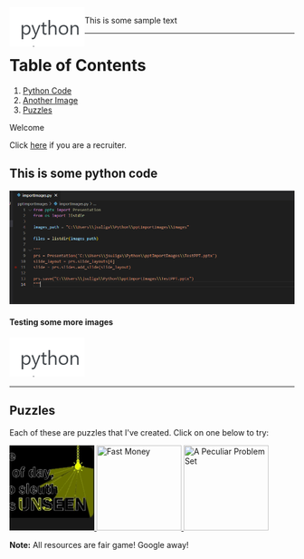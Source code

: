 

<img src="/images/python.jpg" title="This is a photo of me" style="float: left;">

This is some sample text

-----


# Table of Contents
1. [Python Code](#this-is-some-python-code)
2. [Another Image](#testing-some-more-images)
3. [Puzzles](#puzzles)

Welcome

Click [here](/recruiterlanding.md) if you are a recruiter.

## This is some python code

![Python is cool](/images/code.png)


#### Testing some more images

![PYTHON](/images/python.jpg)

-----

## Puzzles

Each of these are puzzles that I've created. Click on one below to try:

<p>
  <a href="/Puzzles/Spotlight">
    <img src="/images/Spotlight/SpotlightThumbnail.jpg" title="Spotlight" style="width:150px;height:150px;">
  </a>

  <a href="/Puzzles/FastMoney">
    <img src="{{ site.baseurl }}/images/FastMoney/FastMoneyThumbnail.jpg" title="Fast Money" style="width:150px;height:150px;">
  </a>

  <a href="/Puzzles/PeculiarHW">
    <img src="{{ site.imgurl }}/PeculiarHW/PeculiarHWThumbnail.jpg" title="A Peculiar Problem Set" style="width:150px;height:150px;">
  </a>
</p>

**Note:** All resources are fair game! Google away!


